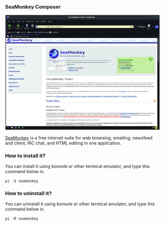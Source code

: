 ### SeaMonkey Composer

![Image courtesy of wikipedia official site](/public/Images/seamonkey.png)


[SeaMonkey](https://www.seamonkey-project.org/) is a free internet suite for web browsing, emailing, newsfeed and client, IRC chat, and  HTML editing in one application.


### How to install it?

You can install it using konsole or other termical emulator, and type this command below in.
```
pi -S seamonkey
```

### How to uninstall it?

You can  uninstall it using konsole or other termical emulator, and type this command below in.
```
pi -R seamonkey
```
